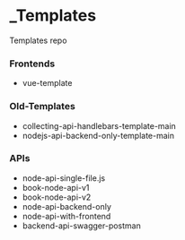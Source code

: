 # _Templates
Templates repo

### Frontends
- vue-template

### Old-Templates
- collecting-api-handlebars-template-main
- nodejs-api-backend-only-template-main

### APIs
- node-api-single-file.js
- book-node-api-v1
- book-node-api-v2
- node-api-backend-only
- node-api-with-frontend
- backend-api-swagger-postman
